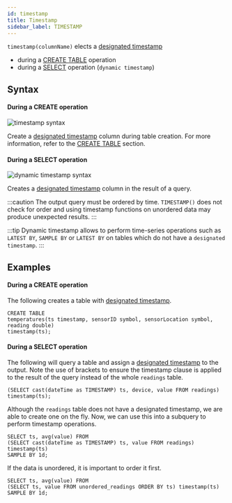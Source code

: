 ```yaml
---
id: timestamp
title: Timestamp
sidebar_label: TIMESTAMP
---
```


`timestamp(columnName)` elects a [designated timestamp](designatedTimestamp.md)

- during a [CREATE TABLE](createTable.md#timestamp) operation
- during a [SELECT](sqlSELECT.md) operation (`dynamic timestamp`)

## Syntax

#### During a CREATE operation

![timestamp syntax](/img/doc/diagrams/timestamp.svg)

Create a [designated timestamp](designatedTimestamp.md) column during table
creation. For more information, refer to the [CREATE TABLE](createTable.md)
section.

#### During a SELECT operation

![dynamic timestamp syntax](/img/doc/diagrams/dynamicTimestamp.svg)

Creates a [designated timestamp](designatedTimestamp.md) column in the result of
a query.

:::caution
The output query must be ordered by time. `TIMESTAMP()` does not
check for order and using timestamp functions on unordered data may produce
unexpected results.
:::

:::tip
Dynamic timestamp allows to perform time-series operations such as
`LATEST BY`, `SAMPLE BY` or `LATEST BY` on tables which do not have a
`designated timestamp`.
:::

## Examples

#### During a CREATE operation

The following creates a table with
[designated timestamp](designatedTimestamp.md).

```questdb-sql title="Create table"
CREATE TABLE
temperatures(ts timestamp, sensorID symbol, sensorLocation symbol, reading double)
timestamp(ts);
```

#### During a SELECT operation

The following will query a table and assign a
[designated timestamp](designatedTimestamp.md) to the output. Note the use of
brackets to ensure the timestamp clause is applied to the result of the query
instead of the whole `readings` table.

```questdb-sql title="Dynamic timestamp"
(SELECT cast(dateTime as TIMESTAMP) ts, device, value FROM readings) timestamp(ts);
```

Although the `readings` table does not have a designated timestamp, we are able
to create one on the fly. Now, we can use this into a subquery to perform
timestamp operations.

```questdb-sql title="Dynamic timestamp subquery"
SELECT ts, avg(value) FROM
(SELECT cast(dateTime as TIMESTAMP) ts, value FROM readings) timestamp(ts)
SAMPLE BY 1d;
```

If the data is unordered, it is important to order it first.

```questdb-sql title="Dynamic timestamp - unordered data"
SELECT ts, avg(value) FROM
(SELECT ts, value FROM unordered_readings ORDER BY ts) timestamp(ts)
SAMPLE BY 1d;
```
